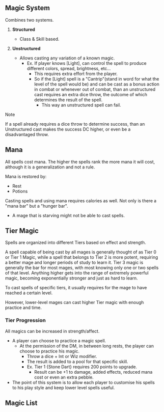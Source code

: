 
## Magic System
Combines two systems.
1. **Structured** 
	- Class & Skill based.

2. **Unstructured**
	- Allows casting any variation of a known magic.
		- Ex. If player knows [Light], can control the spell to produce different colors, spread, brightness, etc...
			- This requires extra effort from the player.
			- So if the [Light] spell is a "Cantrip"(stand in word for what the level of the spell would be) and can be cast as a bonus action in combat or whenever out of combat, than an unstructured cast requires an extra dice throw, the outcome of which determines the result of the spell.
				- This way an unstructured spell can fail.
> [!Note]
> If a spell already requires a dice throw to determine success, than an Unstructured cast makes the success DC higher, or even be a disadvantaged throw.

## Mana
All spells cost mana.
The higher the spells rank the more mana it will cost, although it is a generalization and not a rule.

Mana is restored by:
- Rest
- Potions

Casting spells and using mana requires calories as well. Not only is there a "mana bar" but a "hunger bar".
- A mage that is starving might not be able to cast spells.

## Tier Magic
Spells are organized into different Tiers based on effect and strength.

A spell capable of being cast by all mages is generally thought of as Tier 0 or Tier 1 Magic, while a spell that belongs to Tier 2 is more potent, requiring a better mage and longer periods of study to learn it. Tier 3 magic is generally the bar for most mages, with most knowing only one or two spells of that level. Anything higher gets into the range of extremely powerful magic, becoming exponentially stronger and just as hard to learn.

To cast spells of specific tiers, it usually requires for the mage to have reached a certain level.

However, lower-level mages can cast higher Tier magic with enough practice and time. 

### Tier Progression
All magics can be increased in strength/affect.
- A player can choose to practice a magic spell.
	- At the permission of the DM, in between long rests, the player can choose to practice his magic.
		- Throw a dice + Int or Wiz modifier.
		- The result is added to a pool for that specific skill.
		- Ex. Tier 1 {Stone Dart} requires 200 points to upgrade.
			- Result can be +1 to damage, added effects, reduced mana cost or even an extra pebble.
- The point of this system is to allow each player to customise his spells to his play style and keep lower level spells useful.

## Magic List
